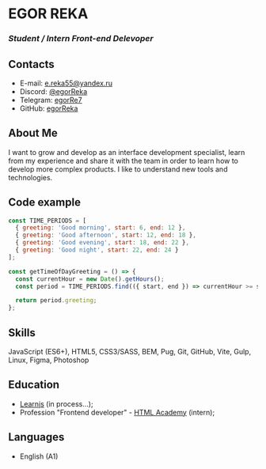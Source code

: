 # EGOR REKA

### *Student / Intern Front-end Delevoper*

## Contacts
- E-mail: <a href="mailto:e.reka55@yandex.ru">e.reka55@yandex.ru</a>
- Discord: [@egorReka](https://discordapp.com/users/1086168108575760445/)
- Telegram: [egorRe7](https://t.me/egorRe7)
- GitHub: [egorReka](https://github.com/egorReka)

## About Me
  I want to grow and develop as an interface development specialist, learn from my experience and share it with the team in order to learn how to develop more complex products. I like to understand new tools and technologies.

## Code example

```js
const TIME_PERIODS = [
  { greeting: 'Good morning', start: 6, end: 12 },
  { greeting: 'Good afternoon', start: 12, end: 18 },
  { greeting: 'Good evening', start: 18, end: 22 },
  { greeting: 'Good night', start: 22, end: 24 }
];

const getTimeOfDayGreeting = () => {
  const currentHour = new Date().getHours();
  const period = TIME_PERIODS.find(({ start, end }) => currentHour >= start && currentHour < end);

  return period.greeting;
};
```

## Skills
  JavaScript (ES6+), HTML5, CSS3/SASS, BEM, Pug, Git, GitHub, Vite, Gulp, Linux, Figma, Photoshop

## Education
- [Learnjs](https://learn.javascript.ru/) (in process…);
- Profession "Frontend developer" - [HTML Academy](https://htmlacademy.ru/) (intern);


## Languages
- English (A1) 

